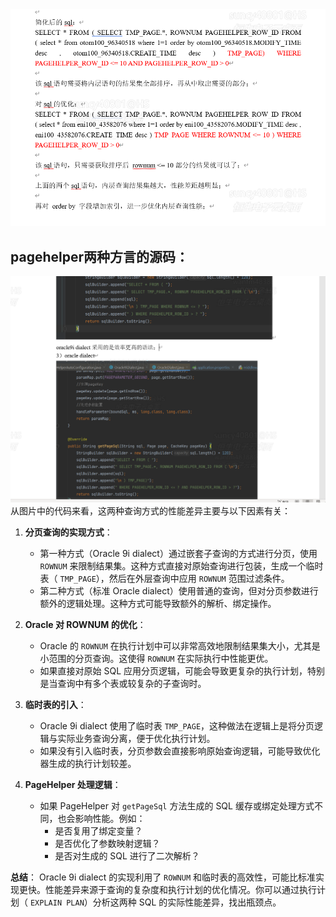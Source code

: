 <img src="sql优化.png"/>

## pagehelper两种方言的源码：

<img src="sql优化2.png">
从图片中的代码来看，这两种查询方式的性能差异主要与以下因素有关：

1. **分页查询的实现方式**：
    - 第一种方式（Oracle 9i dialect）通过嵌套子查询的方式进行分页，使用 `ROWNUM` 来限制结果集。这种方式直接对原始查询进行包装，生成一个临时表（
      `TMP_PAGE`），然后在外层查询中应用 `ROWNUM` 范围过滤条件。
    - 第二种方式（标准 Oracle dialect）使用普通的查询，但对分页参数进行额外的逻辑处理。这种方式可能导致额外的解析、绑定操作。

2. **Oracle 对 ROWNUM 的优化**：
    - Oracle 的 `ROWNUM` 在执行计划中可以非常高效地限制结果集大小，尤其是小范围的分页查询。这使得 `ROWNUM` 在实际执行中性能更优。
    - 如果直接对原始 SQL 应用分页逻辑，可能会导致更复杂的执行计划，特别是当查询中有多个表或较复杂的子查询时。

3. **临时表的引入**：
    - Oracle 9i dialect 使用了临时表 `TMP_PAGE`，这种做法在逻辑上是将分页逻辑与实际业务查询分离，便于优化执行计划。
    - 如果没有引入临时表，分页参数会直接影响原始查询逻辑，可能导致优化器生成的执行计划较差。

4. **PageHelper 处理逻辑**：
    - 如果 PageHelper 对 `getPageSql` 方法生成的 SQL 缓存或绑定处理方式不同，也会影响性能。例如：
        - 是否复用了绑定变量？
        - 是否优化了参数映射逻辑？
        - 是否对生成的 SQL 进行了二次解析？

**总结**：
Oracle 9i dialect 的实现利用了 `ROWNUM` 和临时表的高效性，可能比标准实现更快。性能差异来源于查询的复杂度和执行计划的优化情况。你可以通过执行计划（
`EXPLAIN PLAN`）分析这两种 SQL 的实际性能差异，找出瓶颈点。